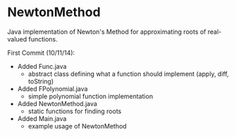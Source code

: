 NewtonMethod
============

Java implementation of Newton's Method for approximating roots of real-valued functions.

First Commit (10/11/14):
- Added Func.java
  - abstract class defining what a function should implement (apply, diff, toString)
- Added FPolynomial.java
  - simple polynomial function implementation
- Added NewtonMethod.java 
  - static functions for finding roots
- Added Main.java
  - example usage of NewtonMethod
